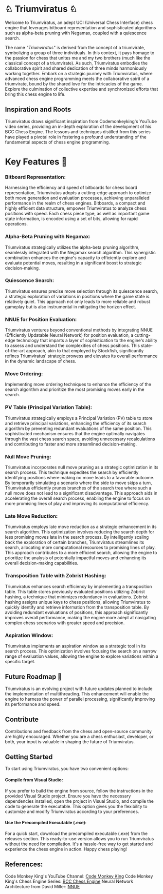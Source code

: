 # ♘ **Triumviratus** ♘
Welcome to Triumviratus, an adept UCI (Universal Chess Interface) chess engine that leverages bitboard representation and sophisticated algorithms such as alpha-beta pruning with Negamax, coupled with a quiescence search.

The name *"Triumviratus"* is derived from the concept of a triumvirate, symbolizing a group of three individuals. In this context, it pays homage to the passion for chess that unites me and my two brothers (much like the classical concept of a triumvirate). As such, Triumviratus embodies the collaborative spirit and shared dedication of three minds harmoniously working together.
Embark on a strategic journey with Triumviratus, where advanced chess engine programming meets the collaborative spirit of a triumvirate, bound by the shared love for the intricacies of the game. Explore the culmination of collective expertise and synchronized efforts that bring this chess engine to life.

## Inspiration and Roots
Triumviratus draws significant inspiration from Codemonkeyking's YouTube video series, providing an in-depth exploration of the development of his BCC Chess Engine. The lessons and techniques distilled from this series have played a pivotal role in fostering a profound understanding of the fundamental aspects of chess engine programming.

# Key Features 🔑
### Bitboard Representation:
Harnessing the efficiency and speed of bitboards for chess board representation, Triumviratus adopts a cutting-edge approach to optimize both move generation and evaluation processes, achieving unparalleled performance in the realm of chess engines.
Bitboards, a compact and highly efficient data structure, empower Triumviratus to analyze chess positions with speed. Each chess piece type, as well as important game state information, is encoded using a set of bits, allowing for rapid operations. 

### Alpha-Beta Pruning with Negamax:
Triumviratus strategically utilizes the alpha-beta pruning algorithm, seamlessly integrated with the Negamax search algorithm. This synergistic combination enhances the engine's capacity to efficiently explore and evaluate potential moves, resulting in a significant boost to strategic decision-making.

### Quiescence Search:
Triumviratus ensures precise move selection through its quiescence search, a strategic exploration of variations in positions where the game state is relatively quiet. This approach not only leads to more reliable and robust gameplay but is also instrumental in mitigating the horizon effect.

### NNUE for Position Evaluation:
Triumviratus ventures beyond conventional methods by integrating NNUE (Efficiently Updatable Neural Network) for position evaluation, a cutting-edge technology that imparts a layer of sophistication to the engine's ability to assess and understand the complexities of chess positions. This state-of-the-art approach, akin to that employed by Stockfish, significantly refines Triumviratus' strategic prowess and elevates its overall performance in the dynamic landscape of chess.

### Move Ordering:
Implementing move ordering techniques to enhance the efficiency of the search algorithm and prioritize the most promising moves early in the search.

### PV Table (Principal Variation Table):
Triumviratus strategically employs a Principal Variation (PV) table to store and retrieve principal variations, enhancing the efficiency of its search algorithm by preventing redundant evaluations of the same position. This sophisticated mechanism ensures that the engine optimally navigates through the vast chess search space, avoiding unnecessary recalculations and contributing to faster and more streamlined decision-making.

### Null Move Pruning:
Triumviratus incorporates null move pruning as a strategic optimization in its search process. This technique expedites the search by efficiently identifying positions where making no move leads to a favorable outcome. By temporarily simulating a scenario where the side to move skips a turn, Triumviratus efficiently prunes branches of the search tree where such a null move does not lead to a significant disadvantage. This approach aids in accelerating the overall search process, enabling the engine to focus on more promising lines of play and improving its computational efficiency.

### Late Move Reduction:
Triumviratus employs late move reduction as a strategic enhancement in its search algorithm. This optimization involves reducing the search depth for less promising moves late in the search process. By intelligently scaling back the exploration of certain branches, Triumviratus streamlines its search, allocating more computational resources to promising lines of play. This approach contributes to a more efficient search, allowing the engine to prioritize the analysis of potentially impactful moves and enhancing its overall decision-making capabilities.

### Transposition Table with Zobrist Hashing:
Triumviratus enhances search efficiency by implementing a transposition table. This table stores previously evaluated positions utilizing Zobrist hashing, a technique that minimizes redundancy in evaluations. Zobrist hashing assigns unique keys to chess positions, allowing Triumviratus to quickly identify and retrieve information from the transposition table. By avoiding redundant evaluations of positions, this approach significantly improves overall performance, making the engine more adept at navigating complex chess scenarios with greater speed and precision.

### Aspiration Window:
Triumviratus implements an aspiration window as a strategic tool in its search process. This optimization involves focusing the search on a narrow range of evaluation values, allowing the engine to explore variations within a specific target.

## Future Roadmap 🚀
Triumviratus is an evolving project with future updates planned to include the implementation of multithreading. This enhancement will enable the engine to harness the power of parallel processing, significantly improving its performance and speed.

## Contribute
Contributions and feedback from the chess and open-source community are highly encouraged. Whether you are a chess enthusiast, developer, or both, your input is valuable in shaping the future of Triumviratus.

## Getting Started
To start using Triumviratus, you have two convenient options:

#### Compile from Visual Studio:
If you prefer to build the engine from source, follow the instructions in the provided Visual Studio project. Ensure you have the necessary dependencies installed, open the project in Visual Studio, and compile the code to generate the executable. This option gives you the flexibility to customize and modify Triumviratus according to your preferences.

#### Use the Precompiled Executable (.exe):
For a quick start, download the precompiled executable (.exe) from the releases section. This ready-to-use version allows you to run Triumviratus without the need for compilation. It's a hassle-free way to get started and experience the chess engine in action. Happy chess playing!

## References:

Code Monkey King's YouTube Channel: [Code Monkey King](https://www.youtube.com/channel/UClA-jNuyJKqN-xCm7KPG_XA)
Code Monkey King's Chess Engine Series: [BCC Chess Engine](https://www.youtube.com/channel/UCB9-prLkPwgvlKKqDgXhsMQ)
Neural Network Architecture from David Miller: [NNUE](http://www.millermattson.com/dave/)




